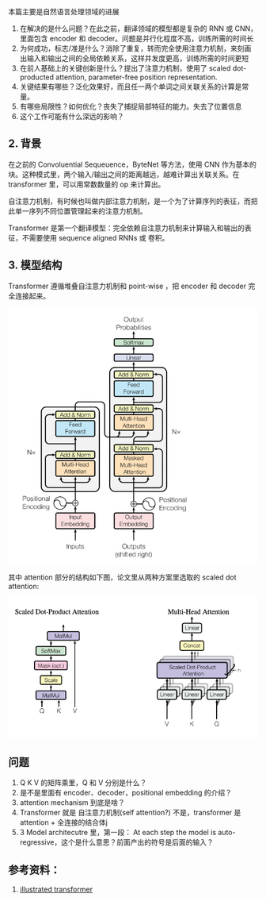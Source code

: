 本篇主要是自然语言处理领域的进展

1. 在解决的是什么问题？在此之前，翻译领域的模型都是复杂的 RNN 或 CNN，里面包含 encoder 和 decoder。问题是并行化程度不高，训练所需的时间长
2. 为何成功，标志/准是什么？消除了重复，转而完全使用注意力机制，来刻画出输入和输出之间的全局依赖关系，这样并发度更高，训练所需的时间更短
3. 在前人基础上的关键创新是什么？提出了注意力机制，使用了 scaled dot-producted attention, parameter-free position representation.
4. 关键结果有哪些？泛化效果好，而且任一两个单词之间关联关系的计算是常量。
5. 有哪些局限性？如何优化？丧失了捕捉局部特征的能力。失去了位置信息
6. 这个工作可能有什么深远的影响？

## 2. 背景
在之前的 Convoluential Sequeuence，ByteNet 等方法，使用 CNN 作为基本的块。这种模式里，两个输入/输出之间的距离越远，越难计算出关联关系。在 transformer 里，可以用常数数量的 op 来计算出。

自注意力机制，有时候也叫做内部注意力机制，是一个为了计算序列的表征，而把此单一序列不同位置管理起来的注意力机制。

Transformer 是第一个翻译模型：完全依赖自注意力机制来计算输入和输出的表征，不需要使用 sequence aligned RNNs 或 卷积。

## 3. 模型结构
Transformer 遵循堆叠自注意力机制和 point-wise ，把 encoder 和 decoder 完全连接起来。

![](./imgs/transformer-architecture.png)

其中 attention 部分的结构如下图，论文里从两种方案里选取的 scaled dot attention:

![](./imgs/scaled-dot-attention.png)

## 问题
1. Q K V 的矩阵乘里，Q 和 V 分别是什么？
2. 是不是里面有 encoder、decoder，positional embedding 的介绍？
3. attention mechanism 到底是啥？
4. Transformer 就是 自注意力机制(self attention?) 不是，transformer  是 attention + 全连接的结合体j
5. 3 Model architecutre 里，第一段： At each step the model is auto-regressive，这个是什么意思？前面产出的符号是后面的输入？

## 参考资料：
1. [illustrated transformer](http://jalammar.github.io/illustrated-transformer/)

